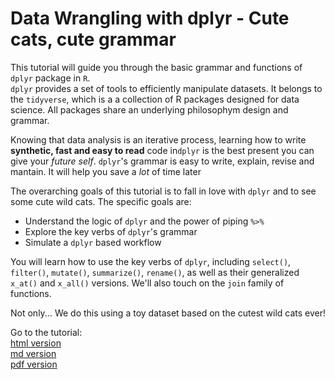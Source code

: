 # Data Wrangling with dplyr - Cute cats, cute grammar

This tutorial will guide you through the basic grammar and functions of `dplyr` package in `R`.  
`dplyr` provides a set of tools to efficiently manipulate datasets. It belongs to the `tidyverse`, which is a a collection of R packages designed for data science. All packages share an underlying philosophym design and grammar.  
  
Knowing that data analysis is an iterative process, learning how to write **synthetic, fast and easy to read** code in`dplyr` is the best present you can give your *future self*. 
`dplyr`'s grammar is easy to write, explain, revise and mantain. It will help you save a *lot* of time later

The overarching goals of this tutorial is to fall in love with `dplyr` and to see some cute wild cats. The specific goals are:  
- Understand the logic of `dplyr` and the power of piping `%>%`  
- Explore the key verbs of `dplyr`'s grammar  
- Simulate a `dplyr` based workflow  

You will learn how to use the key verbs of `dplyr`, including `select()`, `filter()`, `mutate()`, `summarize()`, `rename()`, as well as their generalized `x_at()` and `x_all()` versions. We'll also touch on the `join` family of functions.  

Not only... We do this using a toy dataset based on the cutest wild cats ever!  

Go to the tutorial:  
[html version](https://htmlpreview.github.io/?https://github.com/idiv-biodiversity/Intro_tidyverse/blob/master/01_Intro_tidyverse_dplyr.html)  
[md version](https://github.com/idiv-biodiversity/Intro_tidyverse/blob/master/01_Intro_tidyverse_dplyr.md)  
[pdf version](https://github.com/idiv-biodiversity/Intro_tidyverse/blob/master/01_Intro_tidyverse_dplyr.pdf)
